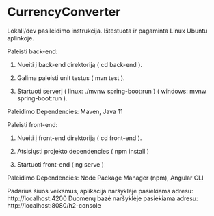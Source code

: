 # CurrencyConverter

Lokali/dev pasileidimo instrukcija. 
Ištestuota ir pagaminta Linux Ubuntu aplinkoje.

Paleisti back-end:

1. Nueiti į back-end direktoriją ( cd back-end ).

2. Galima paleisti unit testus ( mvn test ).

3. Startuoti serverį ( linux: ./mvnw spring-boot:run ) ( windows: mvnw spring-boot:run ).

Paleidimo Dependencies:
Maven,
Java 11


Paleisti front-end:

1. Nueiti į front-end direktoriją ( cd front-end ).

2. Atsisiųsti projekto dependencies ( npm install )

3. Startuoti front-end ( ng serve )


Paleidimo Dependencies:
Node Package Manager (npm),
Angular CLI

Padarius šiuos veiksmus, aplikacija naršyklėje pasiekiama adresu: http://localhost:4200
Duomenų bazė naršyklėje pasiekiama adresu: http://localhost:8080/h2-console